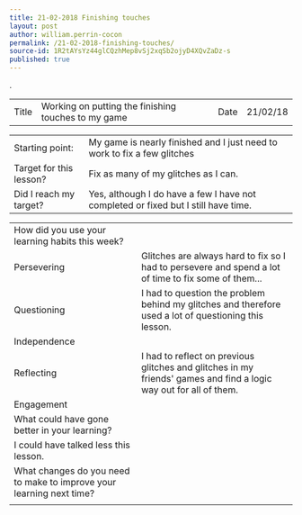 ```yaml
---
title: 21-02-2018 Finishing touches
layout: post
author: william.perrin-cocon
permalink: /21-02-2018-finishing-touches/
source-id: 1R2tAYsYz44glCQzhMep8vSj2xqSb2ojyD4XQvZaDz-s
published: true
---
```

.

<table>
  <tr>
    <td>Title</td>
    <td>Working on putting the finishing touches to my game</td>
    <td>Date</td>
    <td>21/02/18</td>
  </tr>
</table>


<table>
  <tr>
    <td>Starting point:</td>
    <td>My game is nearly finished and I just need to work to fix a few glitches </td>
  </tr>
  <tr>
    <td>Target for this lesson?</td>
    <td>Fix as many of my glitches as I can.</td>
  </tr>
  <tr>
    <td>Did I reach my target? </td>
    <td>Yes, although I do have a few I have not completed or fixed but I still have time.</td>
  </tr>
</table>


<table>
  <tr>
    <td>How did you use your learning habits this week?</td>
    <td></td>
  </tr>
  <tr>
    <td>Persevering</td>
    <td>Glitches are always hard to fix so I had to persevere and spend a lot of time to fix some of them...</td>
  </tr>
  <tr>
    <td>Questioning</td>
    <td>I had to question the problem behind my glitches and therefore used a lot of questioning this lesson.</td>
  </tr>
  <tr>
    <td>Independence</td>
    <td></td>
  </tr>
  <tr>
    <td>Reflecting</td>
    <td>I had to reflect on previous glitches and glitches in my friends' games and find a logic way out for all of them.</td>
  </tr>
  <tr>
    <td>Engagement</td>
    <td></td>
  </tr>
  <tr>
    <td>What could have gone better in your learning?</td>
    <td></td>
  </tr>
  <tr>
    <td>I could have talked less this lesson.</td>
    <td></td>
  </tr>
  <tr>
    <td>What changes do you need to make to improve your learning next time?</td>
    <td></td>
  </tr>
  <tr>
    <td></td>
    <td></td>
  </tr>
</table>


